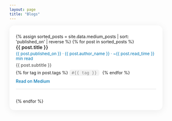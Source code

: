 ```yaml
---
layout: page
title: "Blogs"
---
```


<link rel="icon" type="image/svg+xml" href="{{ '/assets/logo.svg' | relative_url }}">

<style>
.site-container {
  max-width: 750px;
  margin: 0 auto;
  padding: 2em 1.5em 1.5em 1.5em;
  background: #fff;
  border-radius: 16px;
  box-shadow: 0 4px 24px rgba(0,0,0,0.07);
}
.site-container h2 {
  color: #0077B5;
  font-weight: 700;
  margin-top: 1.5em;
}
.site-container .blog-list {
  padding: 0;
  margin: 0;
}
.site-container .blog-item {
  margin-bottom: 2.2em;
  padding-bottom: 1.2em;
  border-bottom: 1px solid #e0e0e0;
  list-style: none;
}
.site-container .blog-title {
  font-size: 1.15em;
  font-weight: 600;
  color: #222;
  margin-bottom: 0.2em;
}
.site-container .blog-meta {
  color: #0077B5;
  font-size: 0.98em;
  margin-bottom: 0.4em;
}
.site-container .blog-desc {
  font-size: 1.04em;
  color: #444;
  margin-bottom: 0.4em;
}
.site-container .blog-tags {
  margin-bottom: 0.5em;
}
.site-container .blog-tag {
  display: inline-block;
  background: #f3f3f3;
  color: #888;
  font-size: 0.97em;
  border-radius: 6px;
  padding: 2px 8px;
  margin-right: 6px;
  margin-bottom: 2px;
  font-family: monospace;
  letter-spacing: 0.01em;
}
.site-container a {
  color: #0077B5;
  text-decoration: none;
  font-weight: 500;
}
.site-container a:hover {
  text-decoration: underline;
}
</style>

<div class="site-container">

<ul class="blog-list">
{% assign sorted_posts = site.data.medium_posts | sort: 'published_on' | reverse %}
{% for post in sorted_posts %}
  <li class="blog-item">
    <div class="blog-title">{{ post.title }}</div>
    <div class="blog-meta">{{ post.published_on }} · {{ post.author_name }} · ~{{ post.read_time }} min read</div>
    <div class="blog-desc">{{ post.subtitle }}</div>
    <div class="blog-tags">
      {% for tag in post.tags %}
        <span class="blog-tag">#{{ tag }}</span>
      {% endfor %}
    </div>
    <a href="{{ post.url }}" target="_blank">Read on Medium</a>
  </li>
{% endfor %}
</ul>

</div>
